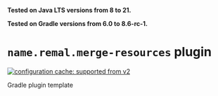 **Tested on Java LTS versions from <!--property:java-runtime.min-version-->8<!--/property--> to <!--property:java-runtime.max-version-->21<!--/property-->.**

**Tested on Gradle versions from <!--property:gradle-api.min-version-->6.0<!--/property--> to <!--property:gradle-api.max-version-->8.6-rc-1<!--/property-->.**

# `name.remal.merge-resources` plugin

[![configuration cache: supported from v2](https://img.shields.io/static/v1?label=configuration%20cache&message=supported+from+v2&color=success)](https://docs.gradle.org/current/userguide/configuration_cache.html)

Gradle plugin template
